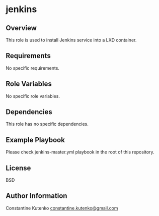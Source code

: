 # jenkins

## Overview

This role is used to install Jenkins service into a LXD container.

## Requirements

No specific requirements.

## Role Variables

No specific role variables.

## Dependencies

This role has no specific dependencies.

## Example Playbook

Please check jenkins-master.yml playbook in the root of this repository.

## License

BSD

## Author Information

Constantine Kutenko <constantine.kutenko@gmail.com>
